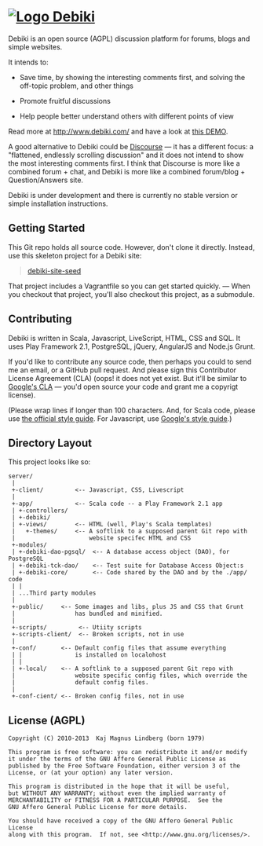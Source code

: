 <a href="http://www.debiki.com/">![Logo](http://www.debiki.com/-/img/logo-128x120.png) Debiki</a>
=============================

Debiki is an open source (AGPL) discussion platform for forums, blogs
and simple websites.

It intends to:

- Save time, by showing the interesting comments first,
  and solving the off-topic problem, and other things

- Promote fruitful discussions

- Help people better understand others with different points of view

Read more at http://www.debiki.com/ and have a look at
[this DEMO](http://www.debiki.com/demo/-71cs1-demo-page-1).

A good alternative to Debiki could be [Discourse](http://www.discourse.org/) —
it has a different focus: a "flattened, endlessly scrolling discussion" and it
does not intend to show the most interesting comments first.  I think that
Discourse is more like a combined forum + chat, and Debiki is more like a
combined forum/blog + Question/Answers site.

Debiki is under development and there is currently no stable version or simple
installation instructions.



Getting Started
-----------------------------

This Git repo holds all source code. However, don't clone it directly.
Instead, use this skeleton project for a Debiki site:

>  [debiki-site-seed](https://github.com/debiki/debiki-site-seed)

That project includes a Vagrantfile so you can get started quickly.
— When you checkout that project, you'll also checkout this project, as a
submodule.



Contributing
-----------------------------

Debiki is written in Scala, Javascript, LiveScript, HTML, CSS and SQL.
It uses Play Framework 2.1, PostgreSQL, jQuery, AngularJS and Node.js Grunt.

If you'd like to contribute any source code, then perhaps you could to send me
an email, or a GitHub pull request. And please sign this Contributor License
Agreement (CLA) (oops! it does not yet exist. But it'll be similar to [Google's
CLA](https://developers.google.com/open-source/cla/individual) — you'd open
source your code and grant me a copyrigt license).

(Please wrap lines if longer than 100 characters.
And, for Scala code, please use [the official style guide](http://docs.scala-lang.org/style/).
For Javascript, use [Google's style guide](http://google-styleguide.googlecode.com/svn/trunk/javascriptguide.xml).)



Directory Layout
-----------------------------

This project looks like so:


    server/
     |
     +-client/         <-- Javascript, CSS, Livescript
     |
     +-app/            <-- Scala code -- a Play Framework 2.1 app
     | +-controllers/
     | +-debiki/
     | +-views/        <-- HTML (well, Play's Scala templates)
     |   +-themes/     <-- A softlink to a supposed parent Git repo with
     |                     website specifec HTML and CSS
     +-modules/
     | +-debiki-dao-pgsql/  <-- A database access object (DAO), for PostgreSQL
     | +-debiki-tck-dao/    <-- Test suite for Database Access Object:s
     | +-debiki-core/       <-- Code shared by the DAO and by the ./app/ code
     | |
     | ...Third party modules
     |
     +-public/     <-- Some images and libs, plus JS and CSS that Grunt
     |                 has bundled and minified.
     |
     +-scripts/         <-- Utiity scripts
     +-scripts-client/  <-- Broken scripts, not in use
     |
     +-conf/       <-- Default config files that assume everything
     | |               is installed on localohost
     | |
     | +-local/    <-- A softlink to a supposed parent Git repo with
     |                 website specific config files, which override the
     |                 default config files.
     |
     +-conf-cient/ <-- Broken config files, not in use



License (AGPL)
-----------------------------

    Copyright (C) 2010-2013  Kaj Magnus Lindberg (born 1979)

    This program is free software: you can redistribute it and/or modify
    it under the terms of the GNU Affero General Public License as
    published by the Free Software Foundation, either version 3 of the
    License, or (at your option) any later version.

    This program is distributed in the hope that it will be useful,
    but WITHOUT ANY WARRANTY; without even the implied warranty of
    MERCHANTABILITY or FITNESS FOR A PARTICULAR PURPOSE.  See the
    GNU Affero General Public License for more details.

    You should have received a copy of the GNU Affero General Public License
    along with this program.  If not, see <http://www.gnu.org/licenses/>.


